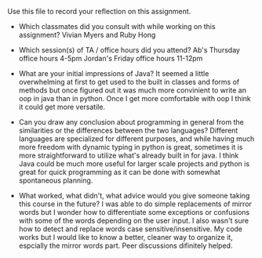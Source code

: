 Use this file to record your reflection on this assignment.

- Which classmates did you consult with while working on this assignment?
    Vivian Myers and Ruby Hong

- Which session(s) of TA / office hours did you attend?
    Ab's Thursday office hours 4-5pm
    Jordan's Friday office hours 11-12pm

- What are your initial impressions of Java? 
    It seemed a little overwhelming at first to get used to the built in classes and forms of methods but once figured out it was much more convinient to write an oop in java than in python. Once I get more comfortable with oop I think it could get more versatile. 

- Can you draw any conclusion about programming in general from the similarities or the differences between the two languages?
    Different languages are specialized for different purposes, and while having much more freedom with dynamic typing in python is great, sometimes it is more straightforward to utilize what's already built in for java. I think Java could be much more useful for larger scale projects and python is great for quick programming as it can be done with somewhat spontaneous planning. 

- What worked, what didn't, what advice would you give someone taking this course in the future?
    I was able to do simple replacements of mirror words but I wonder how to differentiate some exceptions or confusions with some of the words depending on the user input. I also wasn't sure how to detect and replace words case sensitive/insensitive. My code works but I would like to know a better, cleaner way to organize it, espcially the mirror words part. Peer discussions difinitely helped. 
